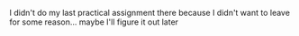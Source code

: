 I didn't do my last practical assignment there because I didn't want to leave for some reason... maybe I'll figure it out later
